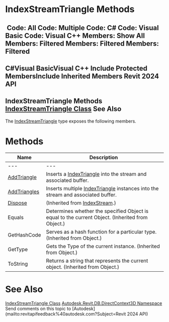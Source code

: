 # IndexStreamTriangle Methods

﻿
 Code: All Code: Multiple Code: C# Code: Visual Basic Code: Visual C++  Members: Show All Members: Filtered Members: Filtered Members: Filtered   
---  
C#Visual BasicVisual C++
Include Protected MembersInclude Inherited Members
Revit 2024 API  
---  
IndexStreamTriangle Methods  
[IndexStreamTriangle Class](eb2d6eca-ee09-b69b-fb7c-c84a030cc580.md "IndexStreamTriangle Class") See Also  
---  
The [IndexStreamTriangle](eb2d6eca-ee09-b69b-fb7c-c84a030cc580.md "IndexStreamTriangle Class") type exposes the following members.
# Methods
| Name | Description |
| --- | --- |
| --- | --- | --- |
| [AddTriangle](59ae57c9-3b92-182d-74c6-7f1ac2ec1cb9.md "AddTriangle Method") | Inserts a [IndexTriangle](96cdfb77-c6e0-7866-c1f7-799f3dda0ad5.md "IndexTriangle Class") into the stream and associated buffer. |
| [AddTriangles](a0803821-c418-02d0-ec3f-030a77734d9e.md "AddTriangles Method") | Inserts multiple [IndexTriangle](96cdfb77-c6e0-7866-c1f7-799f3dda0ad5.md "IndexTriangle Class") instances into the stream and associated buffer. |
| [Dispose](1a7b2093-a251-21ae-a225-1a456da5d73b.md "Dispose Method") | (Inherited from [IndexStream](9c300586-7f1f-41db-270b-797d6ad967d8.md "IndexStream Class").) |
| Equals | Determines whether the specified Object is equal to the current Object. (Inherited from Object.) |
| GetHashCode | Serves as a hash function for a particular type.  (Inherited from Object.) |
| GetType | Gets the Type of the current instance. (Inherited from Object.) |
| ToString | Returns a string that represents the current object. (Inherited from Object.) |

# See Also
[IndexStreamTriangle Class](eb2d6eca-ee09-b69b-fb7c-c84a030cc580.md "IndexStreamTriangle Class")
[Autodesk.Revit.DB.DirectContext3D Namespace](f4ba10f0-55ea-5344-173b-688405391794.md "Autodesk.Revit.DB.DirectContext3D Namespace")
Send comments on this topic to [Autodesk](mailto:revitapifeedback%40autodesk.com?Subject=Revit 2024 API)